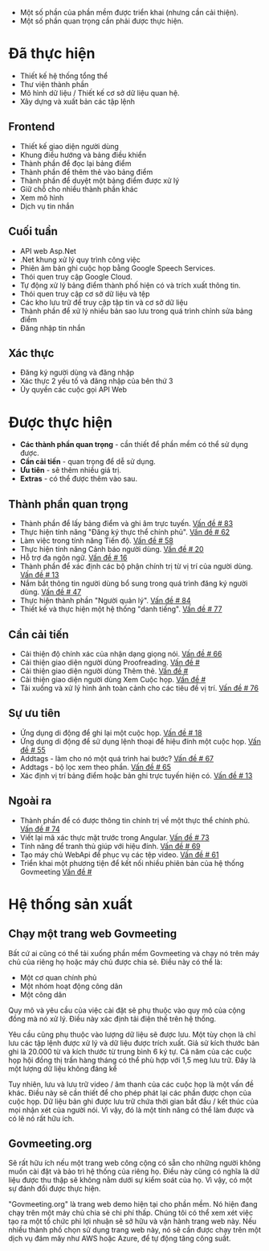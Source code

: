 <!-- Do not edit this file. It was translated by Google. -->

<ul>
<li> Một số phần của phần mềm được triển khai (nhưng cần cải thiện). </li>
<li> Một số phần quan trọng cần phải được thực hiện. </li>
</ul><h1> Đã thực hiện </h1>
<ul>
<li> Thiết kế hệ thống tổng thể </li>
<li> Thư viện thành phần </li>
<li> Mô hình dữ liệu / Thiết kế cơ sở dữ liệu quan hệ. </li>
<li> Xây dựng và xuất bản các tập lệnh </li>
</ul><h2> Frontend </h2>
<ul>
<li> Thiết kế giao diện người dùng </li>
<li> Khung điều hướng và bảng điều khiển </li>
<li> Thành phần để đọc lại bảng điểm </li>
<li> Thành phần để thêm thẻ vào bảng điểm </li>
<li> Thành phần để duyệt một bảng điểm được xử lý </li>
<li> Giữ chỗ cho nhiều thành phần khác </li>
<li> Xem mô hình </li>
<li> Dịch vụ tin nhắn </li>
</ul><h2> Cuối tuần </h2>
<ul>
<li> API web Asp.Net </li>
<li> .Net khung xử lý quy trình công việc </li>
<li> Phiên âm bản ghi cuộc họp bằng Google Speech Services. </li>
<li> Thói quen truy cập Google Cloud. </li>
<li> Tự động xử lý bảng điểm thành phố hiện có và trích xuất thông tin. </li>
<li> Thói quen truy cập cơ sở dữ liệu và tệp </li>
<li> Các kho lưu trữ để truy cập tập tin và cơ sở dữ liệu </li>
<li> Thành phần để xử lý nhiều bản sao lưu trong quá trình chỉnh sửa bảng điểm </li>
<li> Đăng nhập tin nhắn </li>
</ul><h2> Xác thực </h2>
<ul>
<li> Đăng ký người dùng và đăng nhập </li>
<li> Xác thực 2 yếu tố và đăng nhập của bên thứ 3 </li>
<li> Ủy quyền các cuộc gọi API Web </li>
</ul><h1> Được thực hiện </h1>
<ul>
<li> <b>Các thành phần quan trọng</b> - cần thiết để phần mềm có thể sử dụng được. </li>
<li> <b>Cần cải tiến</b> - quan trọng để dễ sử dụng. </li>
<li> <b>Ưu tiên</b> - sẽ thêm nhiều giá trị. </li>
<li> <b>Extras</b> - có thể được thêm vào sau. </li>
</ul><h2> Thành phần quan trọng </h2>
<ul>
<li> Thành phần để lấy bảng điểm và ghi âm trực tuyến. <a href="https://github.com/govmeeting/govmeeting/issues/83">Vấn đề
# 83</a> </li>
<li> Thực hiện tính năng "Đăng ký thực thể chính phủ". <a href="https://github.com/govmeeting/govmeeting/issues/62">Vấn đề
# 62</a> </li>
<li> Làm việc trong tính năng Tiến độ. <a href="https://github.com/govmeeting/govmeeting/issues/58">Vấn đề
# 58</a> </li>
<li> Thực hiện tính năng Cảnh báo người dùng. <a href="https://github.com/govmeeting/govmeeting/issues/20">Vấn đề
# 20</a> </li>
<li> Hỗ trợ đa ngôn ngữ. <a href="https://github.com/govmeeting/govmeeting/issues/16">Vấn đề
# 16</a> </li>
<li> Thành phần để xác định các bộ phận chính trị từ vị trí của người dùng. <a href="https://github.com/govmeeting/govmeeting/issues/13">Vấn đề
# 13</a> </li>
<li> Nắm bắt thông tin người dùng bổ sung trong quá trình đăng ký người dùng. <a href="https://github.com/govmeeting/govmeeting/issues/47">Vấn đề
# 47</a> </li>
<li> Thực hiện thành phần "Người quản lý". <a href="https://github.com/govmeeting/govmeeting/issues/84">Vấn đề
# 84</a> </li>
<li> Thiết kế và thực hiện một hệ thống "danh tiếng". <a href="https://github.com/govmeeting/govmeeting/issues/77">Vấn đề
# 77</a> </li>
</ul><h2> Cần cải tiến </h2>
<ul>
<li> Cải thiện độ chính xác của nhận dạng giọng nói. <a href="https://github.com/govmeeting/govmeeting/issues/66">Vấn đề
# 66</a> </li>
<li> Cải thiện giao diện người dùng Proofreading. <a href="https://github.com/govmeeting/govmeeting/issues/">Vấn đề #</a> </li>
<li> Cải thiện giao diện người dùng Thêm thẻ. <a href="https://github.com/govmeeting/govmeeting/issues/">Vấn đề #</a> </li>
<li> Cải thiện giao diện người dùng Xem Cuộc họp. <a href="https://github.com/govmeeting/govmeeting/issues/">Vấn đề #</a> </li>
<li> Tải xuống và xử lý hình ảnh toàn cảnh cho các tiêu đề vị trí. <a href="https://github.com/govmeeting/govmeeting/issues/76">Vấn đề
# 76</a> </li>
</ul><h2> Sự ưu tiên </h2>
<ul>
<li> Ứng dụng di động để ghi lại một cuộc họp. <a href="https://github.com/govmeeting/govmeeting/issues/18">Vấn đề
# 18</a> </li>
<li> Ứng dụng di động để sử dụng lệnh thoại để hiệu đính một cuộc họp. <a href="https://github.com/govmeeting/govmeeting/issues/55">Vấn đề
# 55</a> </li>
<li> Addtags - làm cho nó một quá trình hai bước? <a href="https://github.com/govmeeting/govmeeting/issues/67">Vấn đề
# 67</a> </li>
<li> Addtags - bộ lọc xem theo phần. <a href="https://github.com/govmeeting/govmeeting/issues/65">Vấn đề
# 65</a> </li>
<li> Xác định vị trí bảng điểm hoặc bản ghi trực tuyến hiện có. <a href="https://github.com/govmeeting/govmeeting/issues/13">Vấn đề
# 13</a> </li>
</ul><h2> Ngoài ra </h2>
<ul>
<li> Thành phần để có được thông tin chính trị về một thực thể chính phủ. <a href="https://github.com/govmeeting/govmeeting/issues/74">Vấn đề
# 74</a> </li>
<li> Viết lại mã xác thực mặt trước trong Angular. <a href="https://github.com/govmeeting/govmeeting/issues/73">Vấn đề
# 73</a> </li>
<li> Tính năng để tranh thủ giúp với hiệu đính. <a href="https://github.com/govmeeting/govmeeting/issues/69">Vấn đề
# 69</a> </li>
<li> Tạo máy chủ WebApi để phục vụ các tệp video. <a href="https://github.com/govmeeting/govmeeting/issues/61">Vấn đề
# 61</a> </li>
<li> Triển khai một phương tiện để kết nối nhiều phiên bản của hệ thống Govmeeting <a href="https://github.com/govmeeting/govmeeting/issues/">Vấn đề #</a> </li>
</ul><h1> Hệ thống sản xuất </h1><h2> Chạy một trang web Govmeeting </h2>
<p> Bất cứ ai cũng có thể tải xuống phần mềm Govmeeting và chạy nó trên máy chủ của riêng họ hoặc máy chủ được chia sẻ. Điều này có thể là: </p>

<ul>
<li> Một cơ quan chính phủ </li>
<li> Một nhóm hoạt động công dân </li>
<li> Một công dân </li>
</ul>
<p> Quy mô và yêu cầu của việc cài đặt sẽ phụ thuộc vào quy mô của cộng đồng mà nó xử lý. Điều này xác định tải điện thế trên hệ thống. </p>

<p> Yêu cầu cũng phụ thuộc vào lượng dữ liệu sẽ được lưu. Một tùy chọn là chỉ lưu các tập lệnh được xử lý và dữ liệu được trích xuất. Giả sử kích thước bản ghi là 20.000 từ và kích thước từ trung bình 6 ký tự. Cả năm của các cuộc họp hội đồng thị trấn hàng tháng có thể phù hợp với 1,5 meg lưu trữ. Đây là một lượng dữ liệu không đáng kể </p>

<p> Tuy nhiên, lưu và lưu trữ video / âm thanh của các cuộc họp là một vấn đề khác. Điều này sẽ cần thiết để cho phép phát lại các phần được chọn của cuộc họp. Dữ liệu bản ghi được lưu trữ chứa thời gian bắt đầu / kết thúc của mọi nhận xét của người nói. Vì vậy, đó là một tính năng có thể làm được và có lẽ nó rất hữu ích. </p>
<h2> Govmeeting.org </h2>
<p> Sẽ rất hữu ích nếu một trang web công cộng có sẵn cho những người không muốn cài đặt và bảo trì hệ thống của riêng họ. Điều này cũng có nghĩa là dữ liệu được thu thập sẽ không nằm dưới sự kiểm soát của họ. Vì vậy, có một sự đánh đổi được thực hiện. </p>

<p> "Govmeeting.org" là trang web demo hiện tại cho phần mềm. Nó hiện đang chạy trên một máy chủ chia sẻ chi phí thấp. Chúng tôi có thể xem xét việc tạo ra một tổ chức phi lợi nhuận sẽ sở hữu và vận hành trang web này. Nếu nhiều thành phố chọn sử dụng trang web này, nó sẽ cần được chạy trên một dịch vụ đám mây như AWS hoặc Azure, để tự động tăng công suất. </p>
